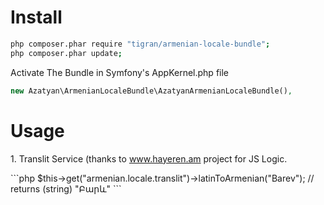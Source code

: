 Install
=======
```bash
php composer.phar require "tigran/armenian-locale-bundle";
php composer.phar update;
```
Activate The Bundle in Symfony's  AppKernel.php file
```php
new Azatyan\ArmenianLocaleBundle\AzatyanArmenianLocaleBundle(),
```
Usage
=============
<p>1. Translit Service (thanks to <a target="_blank" href="http://hayeren.am/">www.hayeren.am</a> project for JS Logic.</p>
```php
$this->get("armenian.locale.translit")->latinToArmenian("Barev");  // returns (string) "Բարև"
```
